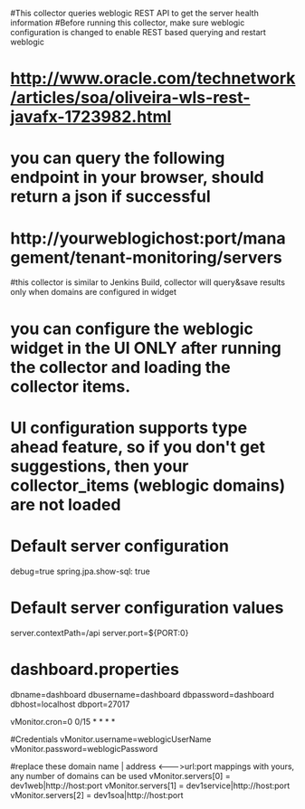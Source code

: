 #This collector queries weblogic REST API to get the server health information
#Before running this collector, make sure weblogic configuration is changed to enable REST based querying and restart weblogic
# http://www.oracle.com/technetwork/articles/soa/oliveira-wls-rest-javafx-1723982.html
# you can query the following endpoint in your browser, should return a json if successful
# http://yourweblogichost:port/management/tenant-monitoring/servers
#this collector is similar to Jenkins Build, collector will query&save results only when domains are configured in widget


# you can configure the weblogic widget in the UI ONLY after running the collector and loading the collector items.
# UI configuration supports type ahead feature, so if you don't get suggestions, then your collector_items (weblogic domains) are not loaded


# Default server configuration
debug=true
spring.jpa.show-sql: true
# Default server configuration values
server.contextPath=/api
server.port=${PORT:0}


# dashboard.properties
dbname=dashboard
dbusername=dashboard
dbpassword=dashboard
dbhost=localhost
dbport=27017


vMonitor.cron=0 0/15 * * * *

#Credentials
vMonitor.username=weblogicUserName
vMonitor.password=weblogicPassword

#replace these domain name | address <--->url:port mappings with yours, any number of domains can be  used
vMonitor.servers[0] = dev1web|http://host:port
vMonitor.servers[1] = dev1service|http://host:port
vMonitor.servers[2] = dev1soa|http://host:port

